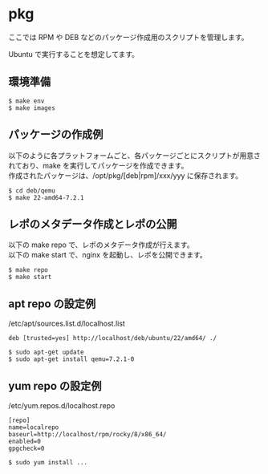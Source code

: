 # pkg

ここでは RPM や DEB などのパッケージ作成用のスクリプトを管理します。

Ubuntu で実行することを想定してます。

## 環境準備

```
$ make env
$ make images
```

## パッケージの作成例

以下のように各プラットフォームごと、各パッケージごとにスクリプトが用意されており、make を実行してパッケージを作成できます。  
作成されたパッケージは、/opt/pkg/[deb|rpm]/xxx/yyy に保存されます。

```
$ cd deb/qemu
$ make 22-amd64-7.2.1
```

## レポのメタデータ作成とレポの公開

以下の make repo で、レポのメタデータ作成が行えます。  
以下の make start で、nginx を起動し、レポを公開できます。

```
$ make repo
$ make start
```

## apt repo の設定例

/etc/apt/sources.list.d/localhost.list

```
deb [trusted=yes] http://localhost/deb/ubuntu/22/amd64/ ./
```

```
$ sudo apt-get update
$ sudo apt-get install qemu=7.2.1-0
```

## yum repo の設定例

/etc/yum.repos.d/localhost.repo

```
[repo]
name=localrepo
baseurl=http://localhost/rpm/rocky/8/x86_64/
enabled=0
gpgcheck=0
```

```
$ sudo yum install ...
```
